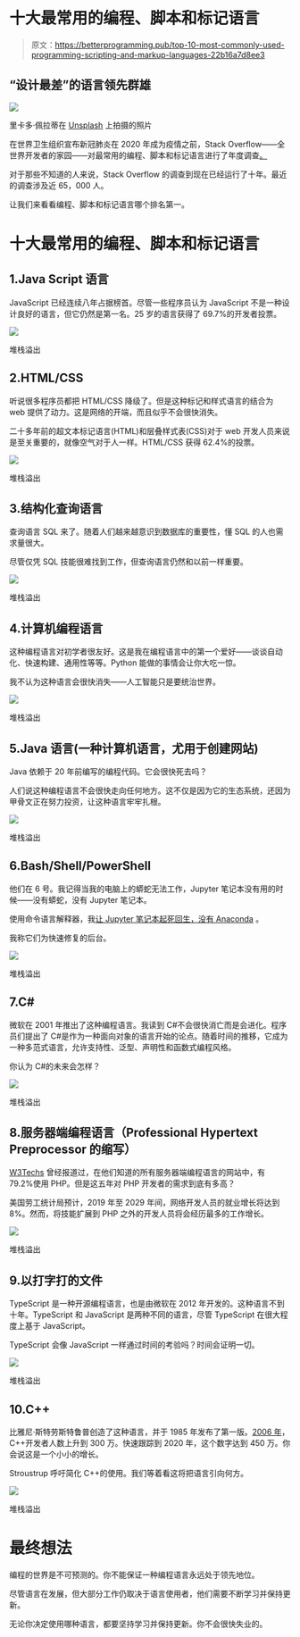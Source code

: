 # 十大最常用的编程、脚本和标记语言

> 原文：<https://betterprogramming.pub/top-10-most-commonly-used-programming-scripting-and-markup-languages-22b16a7d8ee3>

## “设计最差”的语言领先群雄

![](img/c2e25a95294f513b3d407161915ad50f.png)

里卡多·佩拉蒂在 [Unsplash](https://unsplash.com?utm_source=medium&utm_medium=referral) 上拍摄的照片

在世界卫生组织宣布新冠肺炎在 2020 年成为疫情之前，Stack Overflow——全世界开发者的家园——对最常用的编程、脚本和标记语言进行了年度调查[。](https://insights.stackoverflow.com/survey/2020#technology-programming-scripting-and-markup-languages-professional-developers)

对于那些不知道的人来说，Stack Overflow 的调查到现在已经运行了十年。最近的调查涉及近 65，000 人。

让我们来看看编程、脚本和标记语言哪个排名第一。

# 十大最常用的编程、脚本和标记语言

## 1.Java Script 语言

JavaScript 已经连续八年占据榜首。尽管一些程序员认为 JavaScript 不是一种设计良好的语言，但它仍然是第一名。25 岁的语言获得了 69.7%的开发者投票。

![](img/5ad51c31ea2005681a61f535dc346d28.png)

堆栈溢出

## 2.HTML/CSS

听说很多程序员都把 HTML/CSS 降级了。但是这种标记和样式语言的结合为 web 提供了动力。这是网络的开端，而且似乎不会很快消失。

二十多年前的超文本标记语言(HTML)和层叠样式表(CSS)对于 web 开发人员来说是至关重要的，就像空气对于人一样。HTML/CSS 获得 62.4%的投票。

![](img/faeb9a6d993b4d92deff6077a3fdb258.png)

堆栈溢出

## 3.结构化查询语言

查询语言 SQL 来了。随着人们越来越意识到数据库的重要性，懂 SQL 的人也需求量很大。

尽管仅凭 SQL 技能很难找到工作，但查询语言仍然和以前一样重要。

![](img/a3921bc821869d44c34cf2d6f15ffe31.png)

堆栈溢出

## 4.计算机编程语言

这种编程语言对初学者很友好。这是我在编程语言中的第一个爱好——谈谈自动化、快速构建、通用性等等。Python 能做的事情会让你大吃一惊。

我不认为这种语言会很快消失——人工智能只是要统治世界。

![](img/5f02f3b618ce1663a68ed9371a51cd41.png)

堆栈溢出

## 5.Java 语言(一种计算机语言，尤用于创建网站)

Java 依赖于 20 年前编写的编程代码。它会很快死去吗？

人们说这种编程语言不会很快走向任何地方。这不仅是因为它的生态系统，还因为甲骨文正在努力投资，让这种语言牢牢扎根。

![](img/9f85a7c1fd768ba0d75afeb036d5d10c.png)

堆栈溢出

## 6.Bash/Shell/PowerShell

他们在 6 号。我记得当我的电脑上的蟒蛇无法工作，Jupyter 笔记本没有用的时候——没有蟒蛇，没有 Jupyter 笔记本。

使用命令语言解释器，我[让 Jupyter 笔记本起死回生，没有 Anaconda](/install-jupyter-notebooks-without-anaconda-5a19ac20bae2) 。

我称它们为快速修复的后台。

![](img/bd7bd0cf191dd46830510b03dc9036b9.png)

堆栈溢出

## 7.C#

微软在 2001 年推出了这种编程语言。我读到 C#不会很快消亡而是会进化。程序员们提出了 C#是作为一种面向对象的语言开始的论点。随着时间的推移，它成为一种多范式语言，允许支持性、泛型、声明性和函数式编程风格。

你认为 C#的未来会怎样？

![](img/3e4cc9a22fbe0abbe5685a54b8c25ab6.png)

堆栈溢出

## 8.服务器端编程语言（Professional Hypertext Preprocessor 的缩写）

[W3Techs](https://w3techs.com/technologies/details/pl-php) 曾经报道过，在他们知道的所有服务器端编程语言的网站中，有 79.2%使用 PHP。但是这五年对 PHP 开发者的需求到底有多高？

美国劳工统计局预计，2019 年至 2029 年间，网络开发人员的就业增长将达到 8%。然而，将技能扩展到 PHP 之外的开发人员将会经历最多的工作增长。

![](img/53cf70652fecac847c7d80cf893341e7.png)

堆栈溢出

## 9.以打字打的文件

TypeScript 是一种开源编程语言，也是由微软在 2012 年开发的。这种语言不到十年。TypeScript 和 JavaScript 是两种不同的语言，尽管 TypeScript 在很大程度上基于 JavaScript。

TypeScript 会像 JavaScript 一样通过时间的考验吗？时间会证明一切。

![](img/3a3e5b3d14834af29fd6fa20a495870d.png)

堆栈溢出

## 10.C++

比雅尼·斯特劳斯特鲁普创造了这种语言，并于 1985 年发布了第一版。[2006 年](https://dl.acm.org/doi/abs/10.1145/3386320)，C++开发者人数上升到 300 万。快速跟踪到 2020 年，这个数字达到 450 万。你会说这是一个小小的增长。

Stroustrup 呼吁简化 C++的使用。我们等着看这将把语言引向何方。

![](img/fce4c3cd5ef00ed99b9db75385da9ab3.png)

堆栈溢出

# 最终想法

编程的世界是不可预测的。你不能保证一种编程语言永远处于领先地位。

尽管语言在发展，但大部分工作仍取决于语言使用者，他们需要不断学习并保持更新。

无论你决定使用哪种语言，都要坚持学习并保持更新。你不会很快失业的。